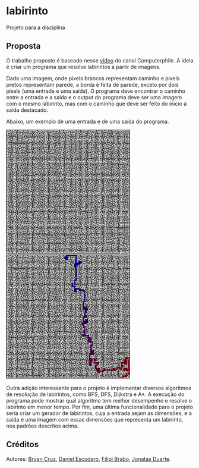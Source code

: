 # labirinto

Projeto para a disciplina 

## Proposta

O trabalho proposto é baseado nesse [vídeo](https://github.com/mikepound/mazesolving) do canal Computerphile. A ideia é criar um programa que resolve labirintos a partir de imagens. 

Dada uma imagem, onde pixels brancos representam caminho e pixels pretos representam parede, a borda é feita de parede, exceto por dois pixels (uma entrada e uma saída). O programa deve encontrar o caminho entre a entrada e a saída e o output do programa deve ser uma imagem com o mesmo labirinto, mas com o caminho que deve ser feito do ínicio à saida destacado. 

Abaixo, um exemplo de uma entrada e de uma saída do programa.

<img alt="Labirinto não resolvido" src="images/maze.png"        width="333px"/>
<img alt="Labirinto resolvido"     src="images/solved_maze.png" width="333px"/>

Outra adição interessante para o projeto é implementar diversos algoritmos de resolução de labirintos, como BFS, DFS, Dijkstra e A*. A execução do programa pode mostrar qual algoritmo tem melhor desempenho e resolve o labirinto em menor tempo.  Por fim, uma última funcionalidade para o projeto seria criar um gerador de labirintos, cuja a entrada sejam as dimensões, e a saída é uma imagem com essas dimensões que representa um labirinto, nos padrões descritos acima.

## Créditos

Autores: [Bryan Cruz](https://github.com/BryanCruz/), [Daniel Escudero](https://github.com/DanEscudero), [Filipi Brabo](https://github.com/FilipiBrabo), [Jonatas Duarte](https://github.com/jonatas57).
